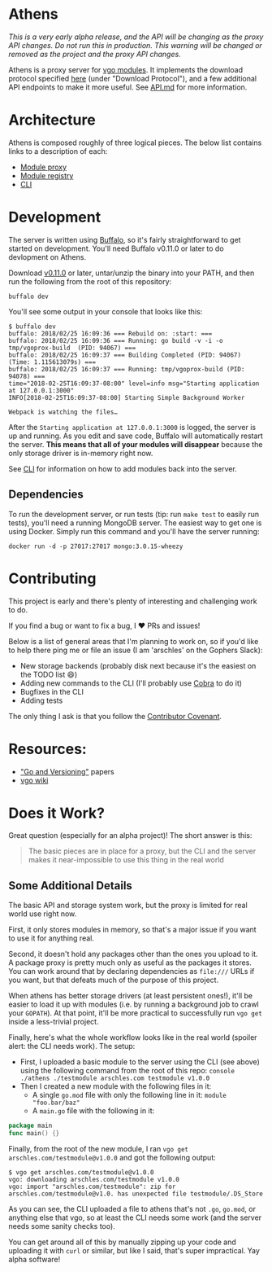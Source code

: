 # Athens

_This is a very early alpha release, and the API will be changing as the proxy API changes._
_Do not run this in production. This warning will be changed or removed as the project and the proxy API changes._

Athens is a proxy server for [vgo modules](https://github.com/golang/go/wiki/vgo). It implements
the download protocol specified [here](https://research.swtch.com/vgo-module)
(under "Download Protocol"), and a few additional API endpoints to make it more useful. See
[API.md](./API.md) for more information.

# Architecture

Athens is composed roughly of three logical pieces. The below list contains links
to a description of each:

* [Module proxy](./PROXY.md)
* [Module registry](./REGISTRY.md)
* [CLI](./CLI.md)

# Development

The server is written using [Buffalo](https://gobuffalo.io/), so it's fairly straightforward
to get started on development. You'll need Buffalo v0.11.0 or later to do devlopment on Athens.

Download
[v0.11.0](https://github.com/gobuffalo/buffalo/releases/tag/v0.11.0) or later, untar/unzip the
binary into your PATH, and then run the following from the root of this repository:

```console
buffalo dev
```

You'll see some output in your console that looks like this:

```console
$ buffalo dev
buffalo: 2018/02/25 16:09:36 === Rebuild on: :start: ===
buffalo: 2018/02/25 16:09:36 === Running: go build -v -i -o tmp/vgoprox-build  (PID: 94067) ===
buffalo: 2018/02/25 16:09:37 === Building Completed (PID: 94067) (Time: 1.115613079s) ===
buffalo: 2018/02/25 16:09:37 === Running: tmp/vgoprox-build (PID: 94078) ===
time="2018-02-25T16:09:37-08:00" level=info msg="Starting application at 127.0.0.1:3000"
INFO[2018-02-25T16:09:37-08:00] Starting Simple Background Worker

Webpack is watching the files…
```

After the `Starting application at 127.0.0.1:3000` is logged, the server is up and running.
As you edit and save code, Buffalo will automatically restart the server. **This means that
all of your modules will disappear** because the only storage driver is in-memory right now.

See [CLI](#CLI) for information on how to add modules back into the server.

## Dependencies

To run the development server, or run tests (tip: run `make test` to easily
run tests), you'll need a running MongoDB server. The easiest way to get
one is using Docker. Simply run this command and you'll have the server running:

```console
docker run -d -p 27017:27017 mongo:3.0.15-wheezy
```

# Contributing

This project is early and there's plenty of interesting and challenging work to do.

If you find a bug or want to fix a bug, I :heart: PRs and issues!

Below is a list of general areas that I'm planning to work on, so if you'd like to help there ping me or file an issue (I am 'arschles' on the Gophers Slack):

* New storage backends (probably disk next because it's the easiest on the TODO list :smile:)
* Adding new commands to the CLI (I'll probably use [Cobra](https://github.com/spf13/cobra) to do it)
* Bugfixes in the CLI
* Adding tests

The only thing I ask is that you follow the
[Contributor Covenant](https://www.contributor-covenant.org/).

# Resources:

* ["Go and Versioning"](https://research.swtch.com/vgo) papers
* [vgo wiki](https://github.com/golang/go/wiki/vgo)

# Does it Work?

Great question (especially for an alpha project)! The short answer is this:

> The basic pieces are in place for a proxy, but the CLI and the server makes
> it near-impossible to use this thing in the real world

## Some Additional Details

The basic API and storage system work, but the proxy is limited for real world use right now.

First, it only stores modules in memory, so that's a major issue if you want to use it for anything
real.

Second, it doesn't hold any packages other than the ones you upload to it. A package proxy
is pretty much only as useful as the packages it stores. You can work around that by declaring
dependencies as `file:///` URLs if you want, but that defeats much of the purpose of this project.

When athens has better storage drivers (at least persistent ones!), it'll be easier to load it up
with modules (i.e. by running a background job to crawl your `GOPATH`). At that point, it'll be
more practical to successfully run `vgo get` inside a less-trivial project.

Finally, here's what the whole workflow looks like in the real world (spoiler alert: the CLI needs
work). The setup:

* First, I uploaded a basic module to the server using the CLI (see above) using the following command
  from the root of this repo:
  `console ./athens ./testmodule arschles.com testmodule v1.0.0`
* Then I created a new module with the following files in it:
  * A single `go.mod` file with only the following line in it: `module "foo.bar/baz"`
  * A `main.go` file with the following in it:

```go
package main
func main() {}
```

Finally, from the root of the new module, I ran `vgo get arschles.com/testmodule@v1.0.0` and got the
following output:

```console
$ vgo get arschles.com/testmodule@v1.0.0
vgo: downloading arschles.com/testmodule v1.0.0
vgo: import "arschles.com/testmodule": zip for arschles.com/testmodule@v1.0. has unexpected file testmodule/.DS_Store
```

As you can see, the CLI uploaded a file to athens that's not `.go`, `go.mod`, or anything else
that vgo, so at least the CLI needs some work (and the server needs some sanity checks too).

You can get around all of this by manually zipping up your code and uploading it with `curl` or
similar, but like I said, that's super impractical. Yay alpha software!
